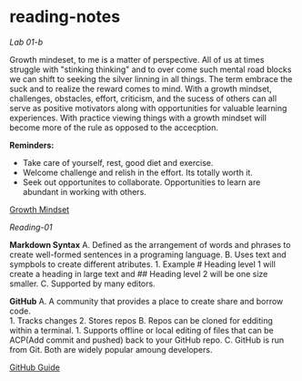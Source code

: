 # reading-notes

*Lab 01-b*

Growth mindeset, to me is a matter of perspective.  All of us at times struggle with "stinking thinking" and to over come such mental road blocks we can shift to seeking the silver linning in all things. The term embrace the suck and to realize the reward comes to mind.  With a growth mindset, challenges, obstacles, effort, criticism, and the sucess of others can all serve as positive motivators along with opportunities for valuable learning experiences.  With practice viewing things with a growth mindset will become more of the rule as opposed to the accecption.

**Reminders:**
- Take care of yourself, rest, good diet and exercise.
- Welcome challenge and relish in the effort.  Its totally worth it.
- Seek out opportunites to collaborate.  Opportunities to learn are abundant in working with others.

[Growth Mindset](https://www.atlassian.com/blog/inside-atlassian/growth-mindset)

*Reading-01*

**Markdown Syntax**
  A. Defined as the arrangement of words and phrases to create well-formed sentences in a programing language.
  B. Uses text and sympbols to create different atributes.
    1. Example # Heading level 1 will create a heading in large text and ## Heading level 2 will be one size smaller.
  C. Supported by many editors.
  
**GitHub**
  A. A community that provides a place to create share and borrow code.  
    1. Tracks changes
    2. Stores repos
  B. Repos can be cloned for edditing within a terminal.
    1. Supports offline or local editing of files that can be ACP(Add commit and pushed) back to your GitHub repo.
  C. GitHub is run from Git.  Both are widely popular amoung developers.

[GitHub Guide]([https://www.markdownguide.org/basic-syntax/](https://docs.github.com/en/get-started))


